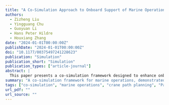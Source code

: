 ```yaml
---
title: "A Co-Simulation Approach to Onboard Support of Marine Operation: A Palfinger Crane Path Planning Case"
authors:
  - Zizheng Liu
  - Yingguang Chu
  - Guoyuan Li
  - Hans Peter Hildre
  - Houxiang Zhang
date: "2024-01-01T00:00:00Z"
publishDate: "2024-01-01T00:00:00Z"
doi: "10.1177/00375497241228623"
publication: "Simulation"
publication_short: "Simulation"
publication_types: ["article-journal"]
abstract: |
  This paper presents a co-simulation framework designed to enhance onboard support for marine operations, using a Palfinger crane path planning scenario as a case study. The method integrates mechanical system simulation with control strategies and environmental inputs, enabling realistic path generation and assessment in dynamic offshore environments. Results demonstrate the system’s applicability in improving operational efficiency and safety.
summary: "A co-simulation framework for marine operations, demonstrated through Palfinger crane path planning and published in *Simulation*."
tags: ["co-simulation", "marine operations", "crane path planning", "Palfinger", "offshore engineering"]
url_pdf: ""
url_source: ""
---
```

